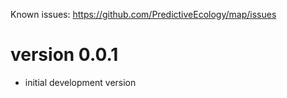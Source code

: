 Known issues: https://github.com/PredictiveEcology/map/issues

version 0.0.1
=============

* initial development version
